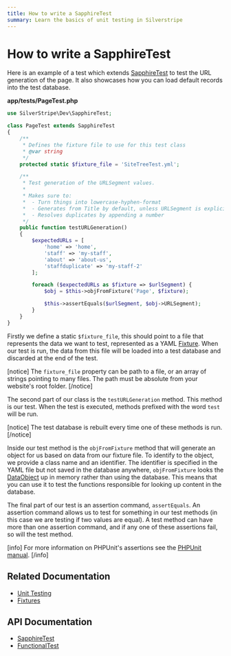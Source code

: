 ```yaml
---
title: How to write a SapphireTest
summary: Learn the basics of unit testing in Silverstripe
---
```


# How to write a SapphireTest

Here is an example of a test which extends [SapphireTest](api:SilverStripe\Dev\SapphireTest) to test the URL generation of the page. It also showcases
how you can load default records into the test database.

**app/tests/PageTest.php**

```php
use SilverStripe\Dev\SapphireTest;

class PageTest extends SapphireTest
{
    /** 
     * Defines the fixture file to use for this test class
     * @var string
     */
    protected static $fixture_file = 'SiteTreeTest.yml';

    /**
     * Test generation of the URLSegment values.
     *
     * Makes sure to:
     *  - Turn things into lowercase-hyphen-format
     *  - Generates from Title by default, unless URLSegment is explicitly set
     *  - Resolves duplicates by appending a number
     */
    public function testURLGeneration()
    {
        $expectedURLs = [
            'home' => 'home',
            'staff' => 'my-staff',
            'about' => 'about-us',
            'staffduplicate' => 'my-staff-2'
        ];

        foreach ($expectedURLs as $fixture => $urlSegment) {
            $obj = $this->objFromFixture('Page', $fixture);

            $this->assertEquals($urlSegment, $obj->URLSegment);
        }
    }
}
```

Firstly we define a static `$fixture_file`, this should point to a file that represents the data we want to test,
represented as a YAML [Fixture](../fixtures). When our test is run, the data from this file will be loaded into a test 
database and discarded at the end of the test.

[notice]
The `fixture_file` property can be path to a file, or an array of strings pointing to many files. The path must be 
absolute from your website's root folder.
[/notice]

The second part of our class is the `testURLGeneration` method. This method is our test. When the test is executed, 
methods prefixed with the word `test` will be run. 

[notice]
The test database is rebuilt every time one of these methods is run.
[/notice]

Inside our test method is the `objFromFixture` method that will generate an object for us based on data from our fixture
file. To identify to the object, we provide a class name and an identifier. The identifier is specified in the YAML file
but not saved in the database anywhere, `objFromFixture` looks the [DataObject](api:SilverStripe\ORM\DataObject) up in memory rather than using the
database. This means that you can use it to test the functions responsible for looking up content in the database.

The final part of our test is an assertion command, `assertEquals`. An assertion command allows us to test for something
in our test methods (in this case we are testing if two values are equal). A test method can have more than one 
assertion command, and if any one of these assertions fail, so will the test method.

[info]
For more information on PHPUnit's assertions see the [PHPUnit manual](http://www.phpunit.de/manual/current/en/api.html#api.assert).
[/info]

## Related Documentation

* [Unit Testing](../unit_testing)
* [Fixtures](../fixtures)

## API Documentation

* [SapphireTest](api:SilverStripe\Dev\SapphireTest)
* [FunctionalTest](api:SilverStripe\Dev\FunctionalTest)

